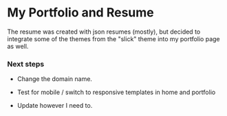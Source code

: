 # My Portfolio and Resume

The resume was created with json resumes (mostly), but decided to integrate some of the themes from the "slick" theme into my portfolio page as well.

### Next steps

- Change the domain name.

- Test for mobile / switch to responsive templates in home and portfolio

- Update however I need to.
